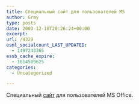 ```yaml
---
title: Специальный сайт для пользователей MS
author: Gray
type: posts
date: 2003-12-18T20:26:24+00:00
excerpt:
url: /4329
esml_socialcount_LAST_UPDATED:
  - 1497243365
essb_cache_expire:
  - 1614509625
categories:
  - Uncategorized

---
```








Специальный <a href="http://www.officezealot.com/" target="_blank">сайт</a> для пользователей MS Office.